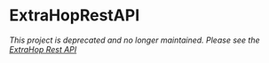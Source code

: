# ExtraHopRestAPI

*This project is deprecated and no longer maintained.  Please see the [ExtraHop Rest API](https://docs.extrahop.com/current/rest-api-guide/)*
